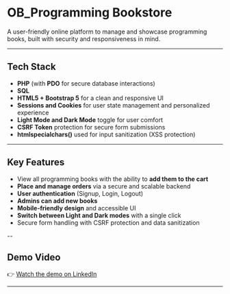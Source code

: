 # OB_Programming Bookstore 

A user-friendly online platform to manage and showcase programming books, built with security and responsiveness in mind.

---

## Tech Stack

- **PHP** (with **PDO** for secure database interactions)  
- **SQL**  
- **HTML5 + Bootstrap 5** for a clean and responsive UI  
- **Sessions and Cookies** for user state management and personalized experience  
- **Light Mode and Dark Mode** toggle for user comfort  
- **CSRF Token** protection for secure form submissions  
- **htmlspecialchars()** used for input sanitization (XSS protection)  

---

## Key Features

-  View all programming books with the ability to **add them to the cart**  
-  **Place and manage orders** via a secure and scalable backend  
-  **User authentication** (Signup, Login, Logout)  
-  **Admins can add new books**  
-  **Mobile-friendly design** and accessible UI  
-  **Switch between Light and Dark modes** with a single click  
-  Secure form handling with CSRF protection and data sanitization  



--
##  Demo Video

👉 [Watch the demo on LinkedIn](https://www.linkedin.com/posts/ouissal-bouamar_php-mysql-bootstrap-activity-7325255275609841664-B-sF?utm_source=share&utm_medium=member_desktop&rcm=ACoAAElu8W8BemT-RtEwh3z__o785m1hlYYlwY4)



---

